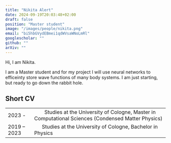 ```yaml
---
title: "Nikita Alert"
date: 2024-09-19T20:03:48+02:00
draft: false
position: "Master student"
image: "/images/people/nikita.png"
email: "bi5hbGVydEBmei1qdWVsaWNoLmRl"
googlescholar: ""
github: ""
arXiv: ""
---
```


Hi, I am Nikita.

I am a Master student and for my project I will use neural networks to efficeinty store wave functions of many body systems. I am just starting, but ready to go down the rabbit hole.


## Short CV
|          |                                                                           |
|:----------|:---------------------------------------------------------------------------|
|2023 - |    Studies at the University of Cologne, Master in Computational Sciences (Condensed Matter Physics) |
|2019 – 2023 |    Studies at the University of Cologne, Bachelor in Physics |
